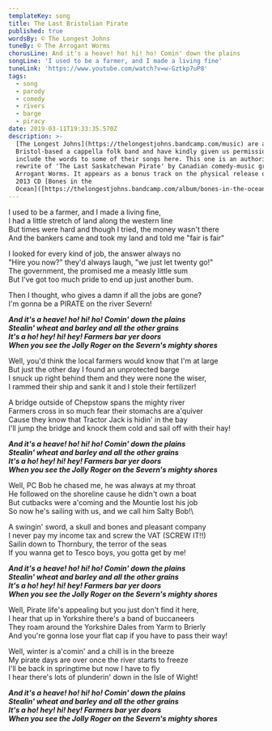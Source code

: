 ```yaml
---
templateKey: song
title: The Last Bristolian Pirate
published: true
wordsBy: © The Longest Johns
tuneBy: © The Arrogant Worms
chorusLine: And it's a heave! ho! hi! ho! Comin' down the plains
songLine: 'I used to be a farmer, and I made a living fine'
tuneLink: 'https://www.youtube.com/watch?v=w-Gztkp7uP8'
tags:
  - song
  - parody
  - comedy
  - rivers
  - barge
  - piracy
date: 2019-03-11T19:33:35.570Z
description: >-
  [The Longest Johns](https://thelongestjohns.bandcamp.com/music) are a
  Bristol-based a cappella folk band and have kindly given us permission to
  include the words to some of their songs here. This one is an authorised
  rewrite of 'The Last Saskatchewan Pirate' by Canadian comedy-music group The
  Arrogant Worms. It appears as a bonus track on the physical release of their
  2013 CD [Bones in the
  Ocean]([https://thelongestjohns.bandcamp.com/album/bones-in-the-ocean](https://shop.thelongestjohns.com/products/bones-in-the-ocean-cd-ljo)).
---
```

I used to be a farmer, and I made a living fine,\
I had a little stretch of land along the western line\
But times were hard and though I tried, the money wasn't there\
And the bankers came and took my land and told me "fair is fair"

I looked for every kind of job, the answer always no\
"Hire you now?" they'd always laugh, "we just let twenty go!"\
The government, the promised me a measly little sum\
But I've got too much pride to end up just another bum.

Then I thought, who gives a damn if all the jobs are gone?\
I'm gonna be a PIRATE on the river Severn!

***And it's a heave! ho! hi! ho! Comin' down the plains***\
***Stealin' wheat and barley and all the other grains***\
***It's a ho! hey! hi! hey! Farmers bar yer doors***\
***When you see the Jolly Roger on the Severn's mighty shores***

Well, you'd think the local farmers would know that I'm at large\
But just the other day I found an unprotected barge\
I snuck up right behind them and they were none the wiser,\
I rammed their ship and sank it and I stole their fertilizer!

A bridge outside of Chepstow spans the mighty river\
Farmers cross in so much fear their stomachs are a'quiver\
Cause they know that Tractor Jack is hidin' in the bay\
I'll jump the bridge and knock them cold and sail off with their hay!

***And it's a heave! ho! hi! ho! Comin' down the plains***\
***Stealin' wheat and barley and all the other grains***\
***It's a ho! hey! hi! hey! Farmers bar yer doors***\
***When you see the Jolly Roger on the Severn's mighty shores***

Well, PC Bob he chased me, he was always at my throat\
He followed on the shoreline cause he didn't own a boat\
But cutbacks were a'coming and the Mountie lost his job\
So now he's sailing with us, and we call him Salty Bob!\

A swingin' sword, a skull and bones and pleasant company\
I never pay my income tax and screw the VAT (SCREW IT!!)\
Sailin down to Thornbury, the terror of the seas\
If you wanna get to Tesco boys, you gotta get by me!

***And it's a heave! ho! hi! ho! Comin' down the plains***\
***Stealin' wheat and barley and all the other grains***\
***It's a ho! hey! hi! hey! Farmers bar yer doors***\
***When you see the Jolly Roger on the Severn's mighty shores***

Well, Pirate life's appealing but you just don't find it here,\
I hear that up in Yorkshire there's a band of buccaneers\
They roam around the Yorkshire Dales from Yarm to Brierly\
And you're gonna lose your flat cap if you have to pass their way!

Well, winter is a'comin' and a chill is in the breeze\
My pirate days are over once the river starts to freeze\
I'll be back in springtime but now I have to fly\
I hear there's lots of plunderin' down in the Isle of Wight!

***And it's a heave! ho! hi! ho! Comin' down the plains***\
***Stealin' wheat and barley and all the other grains***\
***It's a ho! hey! hi! hey! Farmers bar yer doors***\
***When you see the Jolly Roger on the Severn's mighty shores***
